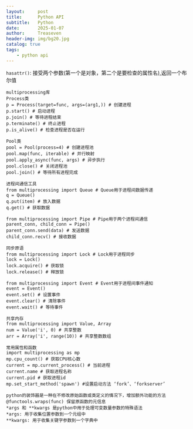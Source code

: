 ```yaml
---
layout:     post
title:      Python API
subtitle:   Python
date:       2025-01-07
author:     Treaseven
header-img: img/bg20.jpg
catalog: true
tags:
    - python api
---
```


```hasattr()```: 接受两个参数(第一个是对象，第二个是要检查的属性名),返回一个布尔值
```
multiprocessing库
Process类
p = Process(target=func, args=(arg1,)) # 创建进程
p.start() # 启动进程
p.join() # 等待进程结束
p.terminate() # 终止进程
p.is_alive() # 检查进程是否在运行

Pool类
pool = Pool(process=4) # 创建进程池
pool.map(func, iterable) # 并行映射
pool.apply_async(func, args) # 异步执行
pool.close() # 关闭进程池
pool.join() # 等待所有进程完成

进程间通信工具
from multiprocessing import Queue # Queue用于进程间数据传递
q = Queue()
q.put(item) # 放入数据
q.get() # 获取数据

from multiprocessing import Pipe # Pipe用于两个进程间通信
parent_conn, child_conn = Pipe()
parent_conn.send(data) # 发送数据
child_conn.recv() # 接收数据

同步原语
from multiprocessing import Lock # Lock用于进程同步
lock = Lock()
lock.acquire() # 获取锁
lock.release() # 释放锁

from multiprocessing import Event # Event用于进程间事件通知
event = Event()
event.set() # 设置事件
event.clear() # 清除事件
event.wait() # 等待事件

共享内存
from multiprocessing import Value, Array
num = Value('i', 0) # 共享整数
arr = Array('i', range(10)) # 共享整数数组

常用属性和函数
import multiprocessing as mp
mp.cpu_count() # 获取CPU核心数
current = mp.current_process() # 当前进程
current.name # 获取进程名称
current.pid # 获取进程id
mp.set_start_method('spawn') #设置启动方法 ‘fork’、‘forkserver’
```

```
python的装饰器是一种在不修改原始函数或类定义的情况下，增加额外功能的方法
@functools.wraps(func) 保留原函数的元信息
*args 和 **kwargs 是python中用于处理可变数量参数的特殊语法
*args: 用于收集位置参数到一个元组中
**kwargs: 用于收集关键字参数到一个字典中
```